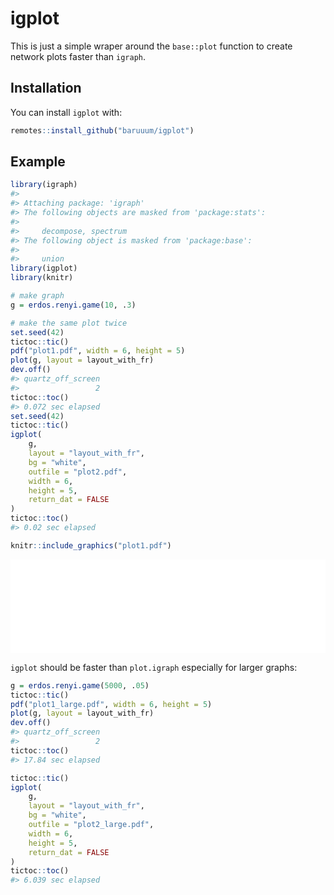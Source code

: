 
<!-- README.md is generated from README.Rmd. Please edit that file -->

# igplot

This is just a simple wraper around the `base::plot` function to create
network plots faster than `igraph`.

## Installation

You can install `igplot` with:

``` r
remotes::install_github("baruuum/igplot")
```

## Example

``` r
library(igraph)
#> 
#> Attaching package: 'igraph'
#> The following objects are masked from 'package:stats':
#> 
#>     decompose, spectrum
#> The following object is masked from 'package:base':
#> 
#>     union
library(igplot)
library(knitr)

# make graph
g = erdos.renyi.game(10, .3)

# make the same plot twice
set.seed(42)
tictoc::tic()
pdf("plot1.pdf", width = 6, height = 5)
plot(g, layout = layout_with_fr)
dev.off()
#> quartz_off_screen 
#>                 2
tictoc::toc()
#> 0.072 sec elapsed
set.seed(42)
tictoc::tic()
igplot(
    g, 
    layout = "layout_with_fr", 
    bg = "white", 
    outfile = "plot2.pdf",
    width = 6,
    height = 5,
    return_dat = FALSE
)
tictoc::toc()
#> 0.02 sec elapsed
```

``` r
knitr::include_graphics("plot1.pdf")
```

<embed src="plot1.pdf" width="100%" type="application/pdf" />

`igplot` should be faster than `plot.igraph` especially for larger
graphs:

``` r
g = erdos.renyi.game(5000, .05)
tictoc::tic()
pdf("plot1_large.pdf", width = 6, height = 5)
plot(g, layout = layout_with_fr)
dev.off()
#> quartz_off_screen 
#>                 2
tictoc::toc()
#> 17.84 sec elapsed

tictoc::tic()
igplot(
    g, 
    layout = "layout_with_fr", 
    bg = "white", 
    outfile = "plot2_large.pdf",
    width = 6,
    height = 5,
    return_dat = FALSE
)
tictoc::toc()
#> 6.039 sec elapsed
```
